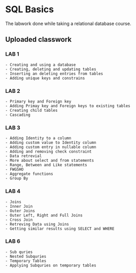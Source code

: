 # SQL Basics
The labwork done while taking a relational database course.

## Uploaded classwork
### LAB 1 
    - Creating and using a database
    - Creating, deleting and updating tables
    - Inserting an deleting entries from tables
    - Adding unique keys and constrains
### LAB 2
    - Primary key and Foreign key
    - Adding Primay key and Foreign keys to existing tables
    - Creating child tables
    - Cascading
### LAB 3
    - Adding Identity to a column
    - Adding custom value to Identity column
    - Adding custom entry in nullable column
    - Adding and removing check constraint
    - Data retrevial 
    - More about select and from statements
    - Range, Between and Like statements
    - FWGSHO
    - Aggregate functions
    - Group By
### LAB 4
    - Joins
    - Inner Join
    - Outer Joins
    - Outer Left, Right and Full Joins
    - Cross Join
    - Retreving Data using Joins
    - Getting similar results using SELECT and WHERE
### LAB 6
    - Sub quries
    - Nested Subquries
    - Temporary Tables
    - Applying Subquries on temporary tables